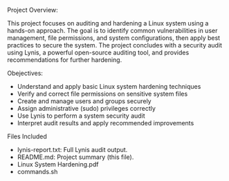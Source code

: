 Project Overview:

This project focuses on auditing and hardening a Linux system using a hands-on approach. The goal is to identify common vulnerabilities in user management, file permissions, and system configurations,
then apply best practices to secure the system. The project concludes with a security audit using Lynis, a powerful open-source auditing tool, and provides recommendations for further hardening.

Obejectives:
* Understand and apply basic Linux system hardening techniques
* Verify and correct file permissions on sensitive system files
* Create and manage users and groups securely
* Assign administrative (sudo) privileges correctly
* Use Lynis to perform a system security audit
* Interpret audit results and apply recommended improvements

Files Included
* lynis-report.txt: Full Lynis audit output.
* README.md: Project summary (this file).
* Linux System Hardening.pdf
* commands.sh
